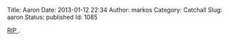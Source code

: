 Title: Aaron
Date: 2013-01-12 22:34
Author: markos
Category: Catchall
Slug: aaron
Status: published
Id: 1085

<html>
 <body>
  <div>
   <p>
    <a href="http://journal.markbao.com/2013/01/the-void-of-losing-someone-you-dont-know/">
     RIP
    </a>
    .
   </p>
  </div>
 </body>
</html>